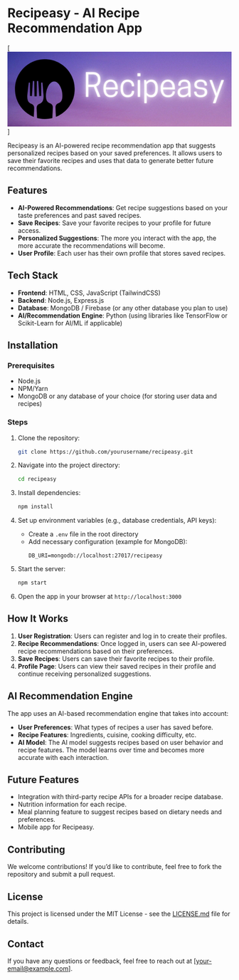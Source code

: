 # Recipeasy - AI Recipe Recommendation App
[<img src="./recipeasy.png">]

Recipeasy is an AI-powered recipe recommendation app that suggests personalized recipes based on your saved preferences. It allows users to save their favorite recipes and uses that data to generate better future recommendations.

## Features

- **AI-Powered Recommendations**: Get recipe suggestions based on your taste preferences and past saved recipes.
- **Save Recipes**: Save your favorite recipes to your profile for future access.
- **Personalized Suggestions**: The more you interact with the app, the more accurate the recommendations will become.
- **User Profile**: Each user has their own profile that stores saved recipes.

## Tech Stack

- **Frontend**: HTML, CSS, JavaScript (TailwindCSS)
- **Backend**: Node.js, Express.js
- **Database**: MongoDB / Firebase (or any other database you plan to use)
- **AI/Recommendation Engine**: Python (using libraries like TensorFlow or Scikit-Learn for AI/ML if applicable)

## Installation

### Prerequisites

- Node.js
- NPM/Yarn
- MongoDB or any database of your choice (for storing user data and recipes)

### Steps

1. Clone the repository:
    ```bash
    git clone https://github.com/yourusername/recipeasy.git
    ```

2. Navigate into the project directory:
    ```bash
    cd recipeasy
    ```

3. Install dependencies:
    ```bash
    npm install
    ```

4. Set up environment variables (e.g., database credentials, API keys):
    - Create a `.env` file in the root directory
    - Add necessary configuration (example for MongoDB):
        ```
        DB_URI=mongodb://localhost:27017/recipeasy
        ```

5. Start the server:
    ```bash
    npm start
    ```

6. Open the app in your browser at `http://localhost:3000`

## How It Works

1. **User Registration**: Users can register and log in to create their profiles.
2. **Recipe Recommendations**: Once logged in, users can see AI-powered recipe recommendations based on their preferences.
3. **Save Recipes**: Users can save their favorite recipes to their profile.
4. **Profile Page**: Users can view their saved recipes in their profile and continue receiving personalized suggestions.

## AI Recommendation Engine

The app uses an AI-based recommendation engine that takes into account:
- **User Preferences**: What types of recipes a user has saved before.
- **Recipe Features**: Ingredients, cuisine, cooking difficulty, etc.
- **AI Model**: The AI model suggests recipes based on user behavior and recipe features. The model learns over time and becomes more accurate with each interaction.

## Future Features

- Integration with third-party recipe APIs for a broader recipe database.
- Nutrition information for each recipe.
- Meal planning feature to suggest recipes based on dietary needs and preferences.
- Mobile app for Recipeasy.

## Contributing

We welcome contributions! If you’d like to contribute, feel free to fork the repository and submit a pull request.

## License

This project is licensed under the MIT License - see the [LICENSE.md](LICENSE.md) file for details.

## Contact

If you have any questions or feedback, feel free to reach out at [your-email@example.com].
